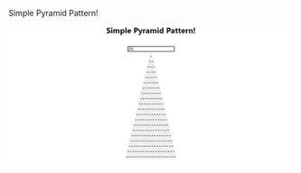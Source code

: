 Simple Pyramid Pattern!

![alt text](https://github.com/manojprabakarp/react-simple-pyramid/blob/main/src/asset/pyramid.png)
